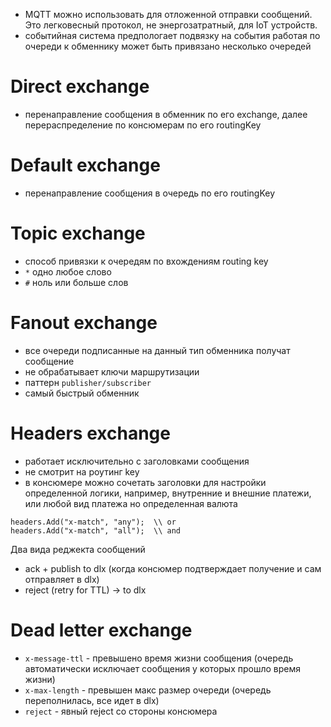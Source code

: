 - MQTT можно использовать для отложенной отправки сообщений. Это легковесный протокол, не энергозатратный, для IoT устройств.
- событийная система предпологает подвязку на события работая по очереди 
к обменнику может быть привязано несколько очередей

# Direct exchange
- перенаправление сообщения в обменник по его exchange, далее перераспределение по консюмерам по его routingKey
  
# Default exchange
- перенаправление сообщения в очередь по его routingKey

# Topic exchange
- способ привязки к очередям по вхождениям routing key
- `*` одно любое слово
- `#` ноль или больше слов

# Fanout exchange
- все очереди подписанные на данный тип обменника получат сообщение
- не обрабатывает ключи маршрутизации
- паттерн `publisher/subscriber`
- самый быстрый обменник

# Headers exchange
- работает исключительно с заголовками сообщения
- не смотрит на роутинг key
- в консюмере можно сочетать заголовки для настройки определенной логики, например, внутренние и внешние платежи, или любой вид платежа но определенная валюта

```
headers.Add("x-match", "any");  \\ or
headers.Add("x-match", "all");  \\ and
```

Два вида реджекта сообщений
- ack + publish to dlx (когда консюмер подтверждает получение и сам отправляет в dlx)
- reject (retry for TTL) -> to dlx

# Dead letter exchange 
-  `x-message-ttl` - превышено время жизни сообщения (очередь автоматически исключает сообщения у которых прошло время жизни)
-  `x-max-length` - превышен макс размер очереди (очередь переполнилась, все идет в dlx)
-  `reject` - явный reject со стороны консюмера
